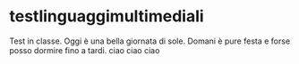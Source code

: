 # testlinguaggimultimediali
Test in classe. Oggi è una bella giornata di sole. Domani è pure festa e forse posso dormire fino a tardi.
ciao ciao ciao
